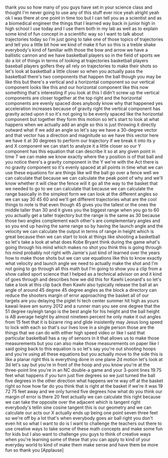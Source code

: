 
thank you so how many of you guys have
set in your science class and thought
I&#39;m never going to use any of this stuff
ever nice yeah alright yeah ok I was
there at one point in time too but I can
tell you as a scientist and as a
biomedical engineer the things that I
learned way back in junior high in high
school I use today and I use them both
in my lab as well as to explain some
kind of fun concept in a scientific way
so I want to talk about trajectories
today so I&#39;m just going to take one of
those topics of trajectories and tell
you a little bit how we kind of make it
fun so this is a treble shake
everybody&#39;s kind of familiar with those
the bow and arrow we have a ballistic
cannon and we have basketball players so
in the field of sports we do a lot of
things in terms of looking at
trajectories basketball players baseball
players golfers they all rely on
trajectories to make their shots so
let&#39;s look at basketball a little closer
so when you actually pass the basketball
there&#39;s two components that happen the
ball though you may be like this but
there&#39;s a vertical and a horizontal
component so our vertical component
looks like this and our horizontal
component like this now something that&#39;s
interesting if you look at this I didn&#39;t
screw up the vertical components are
closer together at the top right and the
horizontal components are evenly spaced
does anybody know why that happened yes
acceleration increases because of
gravity right the vertical component has
gravity acted upon it so it&#39;s not going
to be evenly spaced like the horizontal
component but together they form this
motion so let&#39;s start to look at what
happens when we actually add an angle so
this is just throwing it directly
outward what if we add an angle so let&#39;s
say we have a 30-degree vector and that
vector has a direction and magnitude so
we have this vector here we have it at
30 degrees to perform our trajectory if
we break it into its y and X component
we can start to analyze it a little
closer so our Y component has this
equation that can describe it so at any
given
point in time T we can make we know
exactly where the y position is of that
ball and you notice there&#39;s a gravity
component in the Y we&#39;re with the Act
there is no gravity component so it&#39;s
evenly spaced at all points in time what
we can use these equations for are
things like will the ball go over a
fence well we can calculate that because
we can calculate the peak point of why
and we&#39;ll know whether it will clear the
fence will it go all the way to the
basket that we needed to go to we can
calculate that because we can calculate
the range basically in the simplest form
we can look at the different angles so
we can say 30 45 60 and we&#39;ll get
different trajectories what are the cool
things to note is that even though 45
gives you the tallest or the ones the
middle taller than 30 and it gives you
the biggest range when you go to 60 you
actually get a taller trajectory but the
range is the same as 30 because those
two angles complement each other&#39;s are
complementary angles and so you end up
having the same range so by having the
launch angle and the velocity we can
calculate the output in terms of range
in height which is great because then we
can start to look at things like
shooting a basketball so let&#39;s take a
look at what does Kobe Bryant think
during the game what&#39;s going through his
mind which makes no shot you think this
is going through his mind probably not
right with Jamie&#39;s just kind of learned
over the years how to make those shots
but we can use equations like this to
know exactly what velocity and launch
angle we need to actually make the shot
and I&#39;m not going to go through all this
math but I&#39;m going to show you a clip
from a show called sport science that I
helped as a technical advisor on and it
kind of goes through and describes how
we did this for Kawhi Leonard&#39;s so let&#39;s
take a look at this clip back then Kawhi
also typically release the ball at an
angle of around 45 degree 45 degree
angles as the block a directory can
reduce the shooters
margin of error approaching the basket
all of our targets are you delaying the
piglet hi tech center summer hit high as
yours kawaii leave am sunny 2012 and a
runner man you see one degree that the
51 degree rayleigh tango is the best
angle for his height and the ball height
is AB average height by almost nineteen
percent he only make it out angles from
15 feet that it is bizarre ring and
glide insistently may Jesus long speed
to lock with each so that&#39;s our lives
love in a single person those are the
things that we can do with either high
speed video or like I said that
particular basketball has a ray of
sensors in it that allows us to make
those measurements but you can also make
those measurements on paper like I said
going back to this equation is so let&#39;s
say you&#39;re out shooting hoops and you&#39;re
using all these equations but you
actually move to the side this is like a
planar right this is everything done in
one plane 2d motion let&#39;s look at 3d
let&#39;s say but you&#39;re in front of the
hoop and you know you&#39;re at the
three-point line you&#39;re in an NC
double-a game and your 3-point lines
19.75 feet what happens if you turn just
five degrees so we just turned the ball
five degrees in the other direction what
happens we&#39;re way off at the basket
right so how how far do you think that
is right at the basket if we&#39;re it was
19 72 75 feet away and we only turned
five degrees how what do you think our
margin of error is there 20 feet
actually we can calculate this right
because we can take the opposite over
the adjacent which is tangent right
everybody&#39;s tellin sine cosine tangent
this is our geometry and we can
calculate our acts our X actually ends
up being one point seven three feet so
we&#39;re off by a lot that&#39;s when everybody
goes air ball right you don&#39;t even hit
so what I want to do is I want to
challenge the teachers out there to use
creative ways to take some of these math
concepts and make some fun for kids but
I also want to challenge you guys to
think of creative ways when you&#39;re
learning some of these
that you can apply to kind of your
everyday world to kind of make them make
sense and have them be more fun so thank
you
[Applause]
